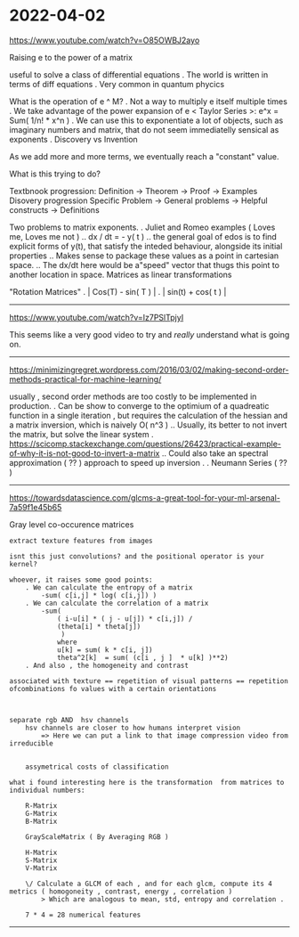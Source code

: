 # 2022-04-02


https://www.youtube.com/watch?v=O85OWBJ2ayo

Raising e to the power of a matrix


useful to solve a class of differential equations
    . The world  is written in terms of diff equations
    . Very common in quantum phycics


What is the operation of e ^ M?
    . Not a way to multiply e itself multiple times
    . We take advantage of the power expansion of e < Taylor Series >:
        e^x = Sum( 1/n! * x^n )
    . We can use this to exponentiate a lot of objects, such as imaginary numbers and matrix, that do not seem immediatelly sensical as exponents
    . Discovery vs Invention

As we add more and more terms, we eventually reach a "constant" value. 

What is this trying to do?

Textbnook progression:
    Definition -> Theorem -> Proof  -> Examples
Disovery progression
    Specific Problem -> General problems -> Helpful constructs -> Definitions

Two problems to matrix exponents. 
    . Juliet and Romeo examples ( Loves me, Loves me not )
        .. dx / dt = - y( t )
        .. the general goal of edos is to find explicit forms of y(t), that satisfy the inteded behaviour, alongside its initial properties
        .. Makes sense to package these values as a point in cartesian space. 
        .. The dx/dt here would be a"speed" vector that thugs this point to another location in space. 
Matrices as linear transformations 
    
"Rotation Matrices"
    . | Cos(T) - sin( T ) |
    . | sin(t) + cos( t ) |
        


___



https://www.youtube.com/watch?v=Iz7PSlTpjyI


This seems like a very good video to try and *really* understand what is going on. 

___


https://minimizingregret.wordpress.com/2016/03/02/making-second-order-methods-practical-for-machine-learning/

usually , second order methods are too costly to be implemented in production.
    . Can be show to converge to the optimium of a quadreatic function in a single iteration , but requires the calculation of the hessian and a matrix inversion, which is naively O( n^3 ) 
        .. Usually, its better to not invert the matrix, but solve the linear system . https://scicomp.stackexchange.com/questions/26423/practical-example-of-why-it-is-not-good-to-invert-a-matrix
        .. Could also take an spectral approximation ( ?? ) approach to speed up inversion . 
    . Neumann Series ( ?? )

___


https://towardsdatascience.com/glcms-a-great-tool-for-your-ml-arsenal-7a59f1e45b65

Gray level co-occurence matrices

    extract texture features from images
        
    isnt this just convolutions? and the positional operator is your kernel?
    
    whoever, it raises some good points:
        . We can calculate the entropy of a matrix 
            -sum( c[i,j] * log( c[i,j]) )
        . We can calculate the correlation of a matrix
            -sum( 
                ( i-u[i] * ( j - u[j]) * c[i,j]) /
                (theta[i] * theta[j]) 
                 )
                where 
                u[k] = sum( k * c[i, j])
                theta^2[k]  = sum( (c[i , j ]  * u[k] )**2)
        . And also , the homogeneity and contrast

    associated with texture == repetition of visual patterns == repetition ofcombinations fo values with a certain orientations 



    separate rgb AND  hsv channels
        hsv channels are closer to how humans interpret vision 
            => Here we can put a link to that image compression video from irreducible


        assymetrical costs of classification
    
    what i found interesting here is the transformation  from matrices to individual numbers:
        
        R-Matrix
        G-Matrix
        B-Matrix
        
        GrayScaleMatrix ( By Averaging RGB )

        H-Matrix
        S-Matrix
        V-Matrix
        
        \/ Calculate a GLCM of each , and for each glcm, compute its 4 metrics ( homogoneity , contrast, energy , correlation )
            > Which are analogous to mean, std, entropy and correlation . 
        
        7 * 4 = 28 numerical features


___ 
